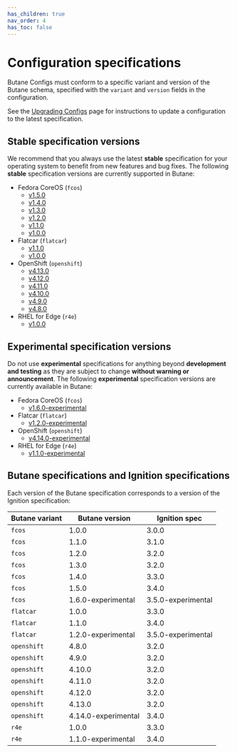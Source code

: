 ```yaml
---
has_children: true
nav_order: 4
has_toc: false
---
```


# Configuration specifications

Butane Configs must conform to a specific variant and version of the Butane schema, specified with the `variant` and `version` fields in the configuration.

See the [Upgrading Configs](upgrading.md) page for instructions to update a configuration to the latest specification.

## Stable specification versions

We recommend that you always use the latest **stable** specification for your operating system to benefit from new features and bug fixes. The following **stable** specification versions are currently supported in Butane:

- Fedora CoreOS (`fcos`)
  - [v1.5.0](config-fcos-v1_5.md)
  - [v1.4.0](config-fcos-v1_4.md)
  - [v1.3.0](config-fcos-v1_3.md)
  - [v1.2.0](config-fcos-v1_2.md)
  - [v1.1.0](config-fcos-v1_1.md)
  - [v1.0.0](config-fcos-v1_0.md)
- Flatcar (`flatcar`)
  - [v1.1.0](config-flatcar-v1_1.md)
  - [v1.0.0](config-flatcar-v1_0.md)
- OpenShift (`openshift`)
  - [v4.13.0](config-openshift-v4_13.md)
  - [v4.12.0](config-openshift-v4_12.md)
  - [v4.11.0](config-openshift-v4_11.md)
  - [v4.10.0](config-openshift-v4_10.md)
  - [v4.9.0](config-openshift-v4_9.md)
  - [v4.8.0](config-openshift-v4_8.md)
- RHEL for Edge (`r4e`)
  - [v1.0.0](config-r4e-v1_0.md)

## Experimental specification versions

Do not use **experimental** specifications for anything beyond **development and testing** as they are subject to change **without warning or announcement**. The following **experimental** specification versions are currently available in Butane:

- Fedora CoreOS (`fcos`)
  - [v1.6.0-experimental](config-fcos-v1_6-exp.md)
- Flatcar (`flatcar`)
  - [v1.2.0-experimental](config-flatcar-v1_2-exp.md)
- OpenShift (`openshift`)
  - [v4.14.0-experimental](config-openshift-v4_14-exp.md)
- RHEL for Edge (`r4e`)
  - [v1.1.0-experimental](config-r4e-v1_1-exp.md)

## Butane specifications and Ignition specifications

Each version of the Butane specification corresponds to a version of the Ignition specification:

| Butane variant | Butane version      | Ignition spec      |
|----------------|---------------------|--------------------|
| `fcos`         | 1.0.0               | 3.0.0              |
| `fcos`         | 1.1.0               | 3.1.0              |
| `fcos`         | 1.2.0               | 3.2.0              |
| `fcos`         | 1.3.0               | 3.2.0              |
| `fcos`         | 1.4.0               | 3.3.0              |
| `fcos`         | 1.5.0               | 3.4.0              |
| `fcos`         | 1.6.0-experimental  | 3.5.0-experimental |
| `flatcar`      | 1.0.0               | 3.3.0              |
| `flatcar`      | 1.1.0               | 3.4.0              |
| `flatcar`      | 1.2.0-experimental  | 3.5.0-experimental |
| `openshift`    | 4.8.0               | 3.2.0              |
| `openshift`    | 4.9.0               | 3.2.0              |
| `openshift`    | 4.10.0              | 3.2.0              |
| `openshift`    | 4.11.0              | 3.2.0              |
| `openshift`    | 4.12.0              | 3.2.0              |
| `openshift`    | 4.13.0              | 3.2.0              |
| `openshift`    | 4.14.0-experimental | 3.4.0              |
| `r4e`          | 1.0.0               | 3.3.0              |
| `r4e`          | 1.1.0-experimental  | 3.4.0              |
